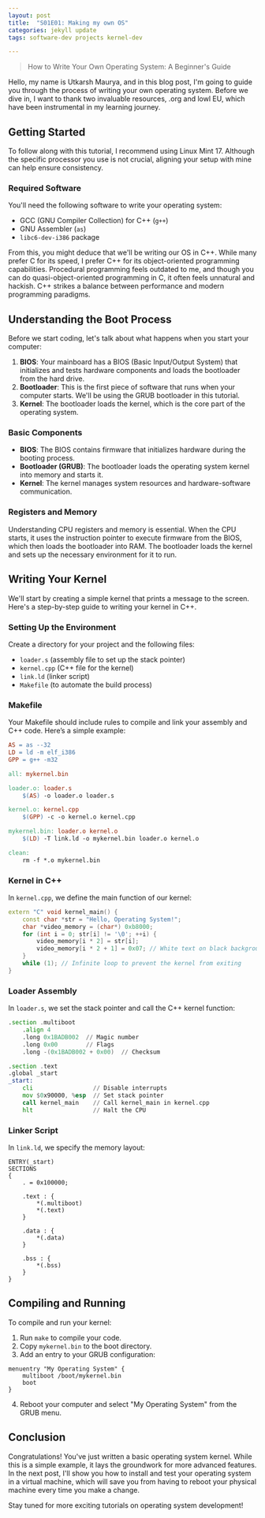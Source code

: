 ```yaml
---
layout: post
title:  "S01E01: Making my own OS"
categories: jekyll update
tags: software-dev projects kernel-dev

---
```

> How to Write Your Own Operating System: A Beginner's Guide

Hello, my name is Utkarsh Maurya, and in this blog post, I'm going to guide you through the process of writing your own operating system. Before we dive in, I want to thank two invaluable resources, .org and lowl EU, which have been instrumental in my learning journey. 

## Getting Started

To follow along with this tutorial, I recommend using Linux Mint 17. Although the specific processor you use is not crucial, aligning your setup with mine can help ensure consistency.

### Required Software

You'll need the following software to write your operating system:

- GCC (GNU Compiler Collection) for C++ (`g++`)
- GNU Assembler (`as`)
- `libc6-dev-i386` package

From this, you might deduce that we'll be writing our OS in C++. While many prefer C for its speed, I prefer C++ for its object-oriented programming capabilities. Procedural programming feels outdated to me, and though you can do quasi-object-oriented programming in C, it often feels unnatural and hackish. C++ strikes a balance between performance and modern programming paradigms.

## Understanding the Boot Process

Before we start coding, let's talk about what happens when you start your computer:

1. **BIOS**: Your mainboard has a BIOS (Basic Input/Output System) that initializes and tests hardware components and loads the bootloader from the hard drive.
2. **Bootloader**: This is the first piece of software that runs when your computer starts. We'll be using the GRUB bootloader in this tutorial.
3. **Kernel**: The bootloader loads the kernel, which is the core part of the operating system.

### Basic Components

- **BIOS**: The BIOS contains firmware that initializes hardware during the booting process.
- **Bootloader (GRUB)**: The bootloader loads the operating system kernel into memory and starts it.
- **Kernel**: The kernel manages system resources and hardware-software communication.

### Registers and Memory

Understanding CPU registers and memory is essential. When the CPU starts, it uses the instruction pointer to execute firmware from the BIOS, which then loads the bootloader into RAM. The bootloader loads the kernel and sets up the necessary environment for it to run.

## Writing Your Kernel

We'll start by creating a simple kernel that prints a message to the screen. Here's a step-by-step guide to writing your kernel in C++.

### Setting Up the Environment

Create a directory for your project and the following files:
- `loader.s` (assembly file to set up the stack pointer)
- `kernel.cpp` (C++ file for the kernel)
- `link.ld` (linker script)
- `Makefile` (to automate the build process)

### Makefile

Your Makefile should include rules to compile and link your assembly and C++ code. Here’s a simple example:

```makefile
AS = as --32
LD = ld -m elf_i386
GPP = g++ -m32

all: mykernel.bin

loader.o: loader.s
    $(AS) -o loader.o loader.s

kernel.o: kernel.cpp
    $(GPP) -c -o kernel.o kernel.cpp

mykernel.bin: loader.o kernel.o
    $(LD) -T link.ld -o mykernel.bin loader.o kernel.o

clean:
    rm -f *.o mykernel.bin
```

### Kernel in C++

In `kernel.cpp`, we define the main function of our kernel:

```cpp
extern "C" void kernel_main() {
    const char *str = "Hello, Operating System!";
    char *video_memory = (char*) 0xb8000;
    for (int i = 0; str[i] != '\0'; ++i) {
        video_memory[i * 2] = str[i];
        video_memory[i * 2 + 1] = 0x07; // White text on black background
    }
    while (1); // Infinite loop to prevent the kernel from exiting
}
```

### Loader Assembly

In `loader.s`, we set the stack pointer and call the C++ kernel function:

```asm
.section .multiboot
    .align 4
    .long 0x1BADB002  // Magic number
    .long 0x00        // Flags
    .long -(0x1BADB002 + 0x00)  // Checksum

.section .text
.global _start
_start:
    cli                 // Disable interrupts
    mov $0x90000, %esp  // Set stack pointer
    call kernel_main    // Call kernel_main in kernel.cpp
    hlt                 // Halt the CPU
```

### Linker Script

In `link.ld`, we specify the memory layout:

```ld
ENTRY(_start)
SECTIONS
{
    . = 0x100000;

    .text : {
        *(.multiboot)
        *(.text)
    }

    .data : {
        *(.data)
    }

    .bss : {
        *(.bss)
    }
}
```

## Compiling and Running

To compile and run your kernel:

1. Run `make` to compile your code.
2. Copy `mykernel.bin` to the boot directory.
3. Add an entry to your GRUB configuration:

```plaintext
menuentry "My Operating System" {
    multiboot /boot/mykernel.bin
    boot
}
```

4. Reboot your computer and select "My Operating System" from the GRUB menu.

## Conclusion

Congratulations! You've just written a basic operating system kernel. While this is a simple example, it lays the groundwork for more advanced features. In the next post, I'll show you how to install and test your operating system in a virtual machine, which will save you from having to reboot your physical machine every time you make a change. 

Stay tuned for more exciting tutorials on operating system development!
